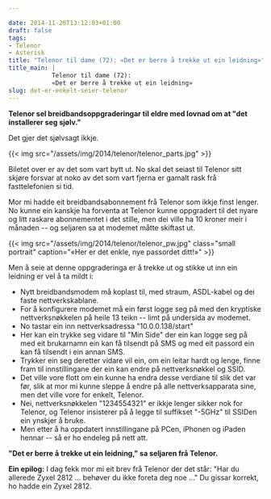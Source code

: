 ```yaml
---

date: 2014-11-26T13:12:03+01:00
draft: false
tags:
- Telenor
- Asterisk
title: "Telenor til dame (72): «Det er berre å trekke ut ein leidning»"
title_main: |
            Telenor til dame (72):  
            «Det er berre å trekke ut ein leidning»
slug: det-er-enkelt-seier-telenor
---
```

**Telenor sel breidbandsoppgraderingar til eldre med lovnad om at "det installerer seg sjølv."**

Det gjer det sjølvsagt ikkje.

{{< img src="/assets/img/2014/telenor/telenor_parts.jpg" >}}

<!--more-->

Biletet over er av det som vart bytt ut. No skal det seiast til Telenor sitt skjøre forsvar at noko av det som vart fjerna er gamalt rask frå fasttelefonien si tid.

Mor mi hadde eit breidbandsabonnement frå Telenor som ikkje finst lenger. No kunne ein kanskje ha forventa at Telenor kunne oppgradert til det nyare og litt raskare abonnementet i det stille, men dei ville ha 10 kroner meir i månaden -- og seljaren sa at modemet måtte skiftast ut.

{{< img src="/assets/img/2014/telenor/telenor_pw.jpg" class="small portrait" caption="«Her er det enkle, nye passordet ditt!»" >}}

Men å seie at denne oppgraderinga er å trekke ut og stikke ut inn ein leidning er vel å ta mildt i:

* Nytt breidbandsmodem må koplast til, med straum, ASDL-kabel og dei faste nettverkskablane.
* For å konfigurere modemet må ein først logge seg på med den kryptiske nettverksnøkkelen på heile 13 teikn -- limt på undersida av modemet.
* No tastar ein inn nettverksadressa "10.0.0.138/start"
* Her kan ein trykke seg vidare til "Min Side" der ein kan logge seg på med eit brukarnamn ein kan få tilsendt på SMS og med eit passord ein kan få tilsendt i ein annan SMS.
* Trykker ein seg deretter vidare vil ein, om ein leitar hardt og lenge, finne fram til innstillingane der ein kan endre på nettverksnøkkel og SSID.
* Det ville vore flott om ein kunne ha endra desse verdiane til slik det var før, slik at mor mi kunne sleppe å endre på alle nettverksapparata sine, men det ville vore for enkelt, Telenor.
* Nei, nettverksnøkkelen "1234554321" er ikkje lenger sikker nok for Telenor, og Telenor insisterer på å legge til suffikset "-5GHz" til SSIDen ein ynskjer å bruke.
* Men etter å ha oppdatert innstillingane på PCen, iPhonen og iPaden hennar -- så er ho endeleg på nett att.

**"Det er berre å trekke ut ein leidning," sa seljaren frå Telenor.**

**Ein epilog:** I dag fekk mor mi eit brev frå Telenor der det står: "Har du allerede Zyxel 2812 ... behøver du ikke foreta deg noe ..." Du gissar korrekt, ho hadde ein Zyxel 2812. 
